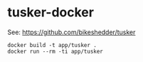 # tusker-docker

See: https://github.com/bikeshedder/tusker

```shell
docker build -t app/tusker . 
docker run --rm -ti app/tusker
```